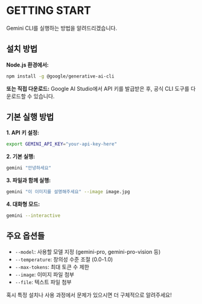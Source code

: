 # GETTING START

Gemini CLI를 실행하는 방법을 알려드리겠습니다.

## 설치 방법

**Node.js 환경에서:**

```bash
npm install -g @google/generative-ai-cli
```

**또는 직접 다운로드:**
Google AI Studio에서 API 키를 발급받은 후, 공식 CLI 도구를 다운로드할 수 있습니다.

## 기본 실행 방법

**1. API 키 설정:**

```bash
export GEMINI_API_KEY="your-api-key-here"
```

**2. 기본 실행:**

```bash
gemini "안녕하세요"
```

**3. 파일과 함께 실행:**

```bash
gemini "이 이미지를 설명해주세요" --image image.jpg
```

**4. 대화형 모드:**

```bash
gemini --interactive
```

## 주요 옵션들

- `--model`: 사용할 모델 지정 (gemini-pro, gemini-pro-vision 등)
- `--temperature`: 창의성 수준 조절 (0.0-1.0)
- `--max-tokens`: 최대 토큰 수 제한
- `--image`: 이미지 파일 첨부
- `--file`: 텍스트 파일 첨부

혹시 특정 설치나 사용 과정에서 문제가 있으시면 더 구체적으로 알려주세요!
